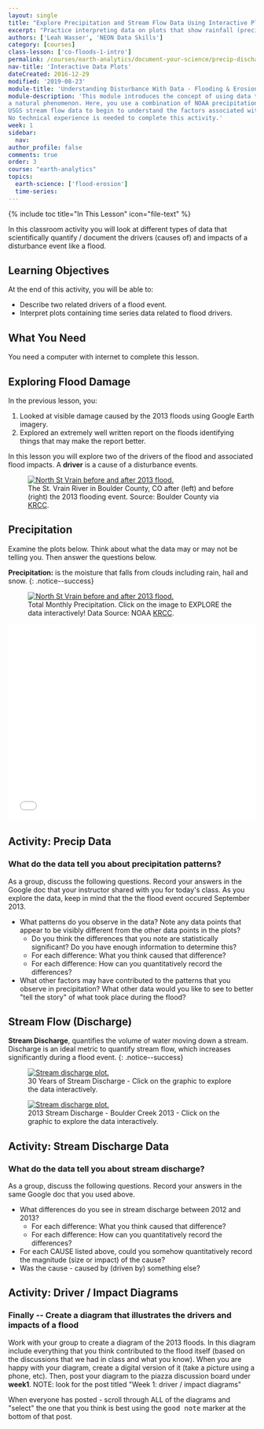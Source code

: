 ```yaml
---
layout: single
title: "Explore Precipitation and Stream Flow Data Using Interactive Plots: The 2013 Colorado Floods "
excerpt: "Practice interpreting data on plots that show rainfall (precipitation) and stream flow (discharge) as it changes over time. "
authors: ['Leah Wasser', 'NEON Data Skills']
category: [courses]
class-lesson: ['co-floods-1-intro']
permalink: /courses/earth-analytics/document-your-science/precip-discharge/
nav-title: 'Interactive Data Plots'
dateCreated: 2016-12-29
modified: '2019-08-23'
module-title: 'Understanding Disturbance With Data - Flooding & Erosion'
module-description: 'This module introduces the concept of using data to Understand
a natural phenomenon. Here, you use a combination of NOAA precipitation data and
USGS stream flow data to begin to understand the factors associated with a flood.
No technical experience is needed to complete this activity.'
week: 1
sidebar:
  nav:
author_profile: false
comments: true
order: 3
course: "earth-analytics"
topics:
  earth-science: ['flood-erosion']
  time-series:
---
```



{% include toc title="In This Lesson" icon="file-text" %}

In this classroom activity you will look at different types of data
that scientifically quantify / document the drivers (causes of) and impacts of
a disturbance event like a flood.

<div class='notice--success' markdown="1">

## <i class="fa fa-graduation-cap" aria-hidden="true"></i> Learning Objectives
At the end of this activity, you will be able to:

* Describe two related drivers of a flood event.
* Interpret plots containing time series data related to flood drivers.


## <i class="fa fa-check-square-o fa-2" aria-hidden="true"></i> What You Need

You need a computer with internet to complete this lesson.

</div>

## Exploring Flood Damage

In the previous lesson, you:

1. Looked at visible damage caused by the 2013 floods using Google Earth imagery.
2. Explored an extremely well written report on the floods identifying things that may make the report better.

In this lesson you will explore two of the  drivers of the flood and
associated flood impacts. A **driver** is a cause of a disturbance events.

<figure>
 <a href="{{ site.url }}/images/courses/earth-analytics/document-your-science/intro-co-floods/N_St_Vrain_before_after_CreditBoulderCo.jpg">
 <img src="{{ site.url }}/images/courses/earth-analytics/document-your-science/intro-co-floods/N_St_Vrain_before_after_CreditBoulderCo.jpg" alt="North St Vrain before and after 2013 flood."></a>
 <figcaption> The St. Vrain River in Boulder County, CO after (left) and before
 (right) the 2013 flooding event.  Source: Boulder County via <a href="http://krcc.org/post/post-flood-planning-boulder-county" target="_blank"> KRCC</a>.
 </figcaption>
</figure>


## Precipitation

Examine the plots below. Think about what the data may or may not be telling you.
Then answer the questions below.

<i class="fa fa-star"></i> **Precipitation:** is the moisture that
falls from clouds including rain, hail and snow.
{: .notice--success}

<figure>
 <a href="https://plot.ly/~NEONDataSkills/6/total-monthly-precipitation-boulder-co-station/" target="_blank">
 <img src="{{ site.url }}/images/courses/earth-analytics/document-your-science/intro-co-floods/total-monthly-precip.png" alt="North St Vrain before and after 2013 flood."></a>
 <figcaption> Total Monthly Precipitation. Click on the image to EXPLORE the data interactively! Data Source: NOAA <a href="http://krcc.org/post/post-flood-planning-boulder-county" target="_blank"> KRCC</a>.
 </figcaption>
</figure>

<iframe width="100%" height="400" frameborder="0" scrolling="no" src="//plot.ly/~leahawasser/161.embed"></iframe>

<div class="notice--warning" markdown="1">

## <i class="fa fa-pencil-square-o" aria-hidden="true"></i> Activity: Precip Data

### What do the data tell you about precipitation patterns?

As a group, discuss the following questions. Record your answers in the
Google doc that your instructor shared with you for today's class. As
you explore the data, keep in mind that the the flood event occured September 2013.


* What patterns do you observe in the data? Note any data points that appear to be visibly different from the other data points in the plots?
  * Do you think the differences that you note are statistically significant? Do you have enough information to determine this?
  * For each difference: What you think caused that difference?
  * For each difference: How can you quantitatively record the differences?
* What other factors may have contributed to the patterns that you observe in precipitation? What other data would you like to see to better "tell the story" of what took place during the flood?
</div>


## Stream Flow (Discharge)

<i class="fa fa-star"></i> **Stream Discharge**, quantifies the volume of water
moving down a stream. Discharge is an ideal metric to quantify stream flow, which
increases significantly during a flood event.
{: .notice--success}


<figure>
 <a href="https://plot.ly/~leahawasser/166/stream-discharge-boulder-creek-2013/">
 <img src="{{ site.url }}/images/courses/earth-analytics/document-your-science/intro-co-floods/stream-discharge-166.png" alt="Stream discharge plot."></a>
 <figcaption> 30 Years of Stream Discharge - Click on the graphic to
 explore the data interactively.
 </figcaption>
</figure>

<figure>
 <a href="https://plot.ly/~leahawasser/150/stream-discharge-boulder-creek-2013/">
 <img src="{{ site.url }}/images/courses/earth-analytics/document-your-science/intro-co-floods/stream-discharge-150.png" alt="Stream discharge plot."></a>
 <figcaption> 2013 Stream Discharge - Boulder Creek 2013 - Click on the graphic to
 explore the data interactively.
 </figcaption>
</figure>

<div class="notice--warning" markdown="1">

## <i class="fa fa-pencil-square-o" aria-hidden="true"></i> Activity: Stream Discharge Data

### What do the data tell you about stream discharge?

As a group, discuss the following questions. Record your answers in the
same Google doc that you used above.

* What differences do you see in stream discharge between 2012 and 2013?
  * For each difference: What you think caused that difference?
  * For each difference: How can you quantitatively record the differences?
* For each CAUSE listed above, could you somehow quantitatively record the magnitude (size or impact) of the cause?
* Was the cause - caused by (driven by) something else?


</div>


<div class="notice--warning" markdown="1">

## <i class="fa fa-pencil-square-o" aria-hidden="true"></i> Activity: Driver / Impact Diagrams

### Finally -- Create a diagram that illustrates the drivers and impacts of a flood

Work with your group to create a diagram of the 2013 floods. In this diagram include
everything that you think contributed to the flood itself (based on the discussions
that we had in class and what you know). When you are happy with your diagram,
create a digital version of it (take a picture using a phone, etc). Then, post your diagram to the piazza discussion board under **week1**. NOTE: look for the post titled "Week 1: driver / impact diagrams"

When everyone has posted - scroll through ALL of the diagrams and "select" the one that you think is best using the <kbd>good note</kbd> marker at the bottom of that post.

</div>
